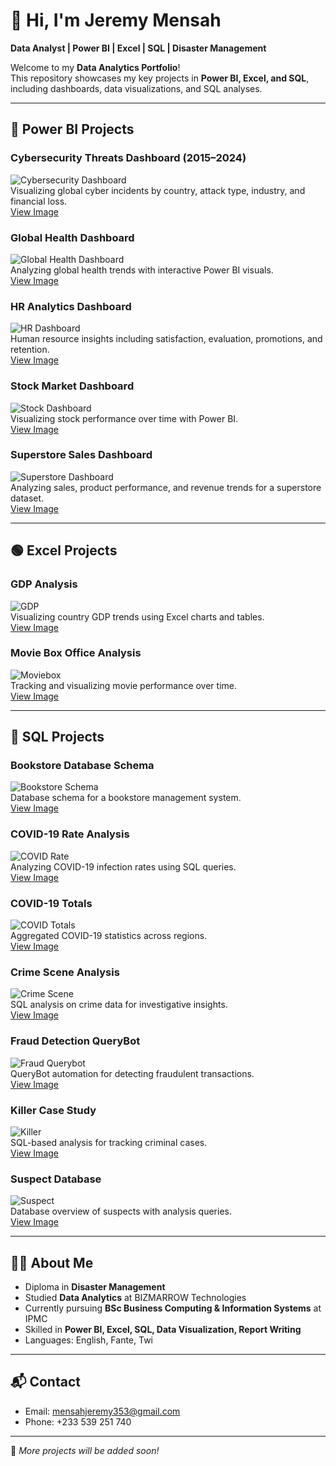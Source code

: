 # 👋 Hi, I'm Jeremy Mensah

**Data Analyst | Power BI | Excel | SQL | Disaster Management**  

Welcome to my **Data Analytics Portfolio**!  
This repository showcases my key projects in **Power BI, Excel, and SQL**, including dashboards, data visualizations, and SQL analyses.  

---

## 🔴 Power BI Projects

### Cybersecurity Threats Dashboard (2015–2024)
![Cybersecurity Dashboard](https://github.com/Jeremy-Mensah1/Jeremy-Mensah1/blob/main/cybersecurity_dashboard.jpg?raw=true)  
Visualizing global cyber incidents by country, attack type, industry, and financial loss.  
[View Image](https://github.com/Jeremy-Mensah1/Jeremy-Mensah1/blob/main/cybersecurity_dashboard.jpg?raw=true)

### Global Health Dashboard
![Global Health Dashboard](https://github.com/Jeremy-Mensah1/Jeremy-Mensah1/blob/5ef0e7852585b05d5c9b24f612cf0730260cabd1/global_health_dashboard.jpg?raw=true)  
Analyzing global health trends with interactive Power BI visuals.  
[View Image](https://github.com/Jeremy-Mensah1/Jeremy-Mensah1/blob/5ef0e7852585b05d5c9b24f612cf0730260cabd1/global_health_dashboard.jpg?raw=true)

### HR Analytics Dashboard
![HR Dashboard](https://raw.githubusercontent.com/Jeremy-Mensah1/Jeremy-Mensah1/5ef0e7852585b05d5c9b24f612cf0730260cabd1/hr_dashboard.jpg)  
Human resource insights including satisfaction, evaluation, promotions, and retention.  
[View Image](https://raw.githubusercontent.com/Jeremy-Mensah1/Jeremy-Mensah1/5ef0e7852585b05d5c9b24f612cf0730260cabd1/hr_dashboard.jpg)

### Stock Market Dashboard
![Stock Dashboard](https://raw.githubusercontent.com/Jeremy-Mensah1/Jeremy-Mensah1/5ef0e7852585b05d5c9b24f612cf0730260cabd1/stock.jpg)  
Visualizing stock performance over time with Power BI.  
[View Image](https://raw.githubusercontent.com/Jeremy-Mensah1/Jeremy-Mensah1/5ef0e7852585b05d5c9b24f612cf0730260cabd1/stock.jpg)

### Superstore Sales Dashboard
![Superstore Dashboard](https://raw.githubusercontent.com/Jeremy-Mensah1/Jeremy-Mensah1/5ef0e7852585b05d5c9b24f612cf0730260cabd1/superstore.jpg)  
Analyzing sales, product performance, and revenue trends for a superstore dataset.  
[View Image](https://raw.githubusercontent.com/Jeremy-Mensah1/Jeremy-Mensah1/5ef0e7852585b05d5c9b24f612cf0730260cabd1/superstore.jpg)

---

## 🟢 Excel Projects

### GDP Analysis
![GDP](https://raw.githubusercontent.com/Jeremy-Mensah1/Jeremy-Mensah1/84966fec577b2515ec8973a0ca264fad2cfbd32b/gdp.png)  
Visualizing country GDP trends using Excel charts and tables.  
[View Image](https://raw.githubusercontent.com/Jeremy-Mensah1/Jeremy-Mensah1/84966fec577b2515ec8973a0ca264fad2cfbd32b/gdp.png)


### Movie Box Office Analysis
![Moviebox](https://raw.githubusercontent.com/Jeremy-Mensah1/Jeremy-Mensah1/84966fec577b2515ec8973a0ca264fad2cfbd32b/moviebox.jpg)  
Tracking and visualizing movie performance over time.  
[View Image](https://raw.githubusercontent.com/Jeremy-Mensah1/Jeremy-Mensah1/84966fec577b2515ec8973a0ca264fad2cfbd32b/moviebox.jpg)

---

## 🔵 SQL Projects

### Bookstore Database Schema
![Bookstore Schema](https://raw.githubusercontent.com/Jeremy-Mensah1/Jeremy-Mensah1/84966fec577b2515ec8973a0ca264fad2cfbd32b/bookstore_schema.png)  
Database schema for a bookstore management system.  
[View Image](https://raw.githubusercontent.com/Jeremy-Mensah1/Jeremy-Mensah1/84966fec577b2515ec8973a0ca264fad2cfbd32b/bookstore_schema.png)

### COVID-19 Rate Analysis
![COVID Rate](https://raw.githubusercontent.com/Jeremy-Mensah1/Jeremy-Mensah1/84966fec577b2515ec8973a0ca264fad2cfbd32b/covid_rates.png)  
Analyzing COVID-19 infection rates using SQL queries.  
[View Image](https://raw.githubusercontent.com/Jeremy-Mensah1/Jeremy-Mensah1/84966fec577b2515ec8973a0ca264fad2cfbd32b/covid_rates.png)

### COVID-19 Totals
![COVID Totals](https://raw.githubusercontent.com/Jeremy-Mensah1/Jeremy-Mensah1/84966fec577b2515ec8973a0ca264fad2cfbd32b/covid_totals.png)  
Aggregated COVID-19 statistics across regions.  
[View Image](https://raw.githubusercontent.com/Jeremy-Mensah1/Jeremy-Mensah1/84966fec577b2515ec8973a0ca264fad2cfbd32b/covid_totals.png)

### Crime Scene Analysis
![Crime Scene](https://github.com/Jeremy-Mensah1/Jeremy-Mensah1/blob/main/crime_scene.png?raw=true)  
SQL analysis on crime data for investigative insights.  
[View Image](https://github.com/Jeremy-Mensah1/Jeremy-Mensah1/blob/main/crime_scene.png?raw=true)

### Fraud Detection QueryBot
![Fraud Querybot](https://raw.githubusercontent.com/Jeremy-Mensah1/Jeremy-Mensah1/84966fec577b2515ec8973a0ca264fad2cfbd32b/fraud_querry.png)  
QueryBot automation for detecting fraudulent transactions.  
[View Image](https://raw.githubusercontent.com/Jeremy-Mensah1/Jeremy-Mensah1/84966fec577b2515ec8973a0ca264fad2cfbd32b/fraud_querry.png)

### Killer Case Study
![Killer](https://raw.githubusercontent.com/Jeremy-Mensah1/Jeremy-Mensah1/84966fec577b2515ec8973a0ca264fad2cfbd32b/killer.png)  
SQL-based analysis for tracking criminal cases.  
[View Image](https://raw.githubusercontent.com/Jeremy-Mensah1/Jeremy-Mensah1/84966fec577b2515ec8973a0ca264fad2cfbd32b/killer.png)

### Suspect Database
![Suspect](SQL_project/suspect.png)  
Database overview of suspects with analysis queries.  
[View Image](SQL_project/suspect.png)

---

## 🧑‍💻 About Me

- Diploma in **Disaster Management**  
- Studied **Data Analytics** at BIZMARROW Technologies  
- Currently pursuing **BSc Business Computing & Information Systems** at IPMC  
- Skilled in **Power BI, Excel, SQL, Data Visualization, Report Writing**  
- Languages: English, Fante, Twi  

---

## 📬 Contact

- Email: [mensahjeremy353@gmail.com](mailto:mensahjeremy353@gmail.com)  
- Phone: +233 539 251 740  

---

📌 *More projects will be added soon!*



